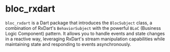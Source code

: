 # bloc_rxdart

`bloc_rxdart` is a Dart package that introduces the `BlocSubject` class, a combination of RxDart's `BehaviorSubject` with the powerful `BLoC` (Business Logic Component) pattern. It allows you to handle events and state changes in a reactive way, leveraging RxDart's stream manipulation capabilities while maintaining state and responding to events asynchronously.